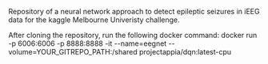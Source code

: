 Repository of a neural network approach to detect epileptic seizures 
in iEEG data for the kaggle Melbourne Univeristy challenge.

After cloning the repository, run the following docker command:
docker run -p 6006:6006 -p 8888:8888 -it --name=eegnet --volume=YOUR_GITREPO_PATH:/shared projectappia/dqn:latest-cpu

